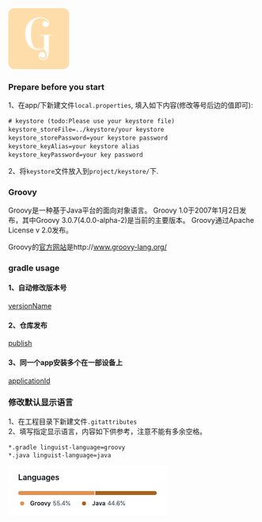 
<img src="logo/ic_launcher-512x512.png" width="123" height="123">

### Prepare before you start
1、在app/下新建文件`local.properties`, 填入如下内容(修改等号后边的值即可):
```xml
# keystore (todo:Please use your keystore file)
keystore_storeFile=../keystore/your keystore
keystore_storePassword=your keystore password
keystore_keyAlias=your keystore alias
keystore_keyPassword=your key password
```

2、将`keystore`文件放入到`project/keystore/`下.

### Groovy
Groovy是一种基于Java平台的面向对象语言。 Groovy 1.0于2007年1月2日发布，其中Groovy 3.0.7(4.0.0-alpha-2)是当前的主要版本。 Groovy通过Apache License v 2.0发布。

Groovy的[官方网站](http://www.groovy-lang.org/)是http://www.groovy-lang.org/

### gradle usage
#### 1、自动修改版本号
[versionName](app/README.md#1版本号自增)


#### 2、仓库发布
[publish](lib_publish/README.md)


#### 3、同一个app安装多个在一部设备上
[applicationId](app/README.md#2同一个app安装多个在一部设备上)

### 修改默认显示语言
1、在工程目录下新建文件`.gitattributes`  
2、填写指定显示语言，内容如下供参考，注意不能有多余空格。
```
*.gradle linguist-language=groovy
*.java linguist-language=java
```
<img src="languages.png">
